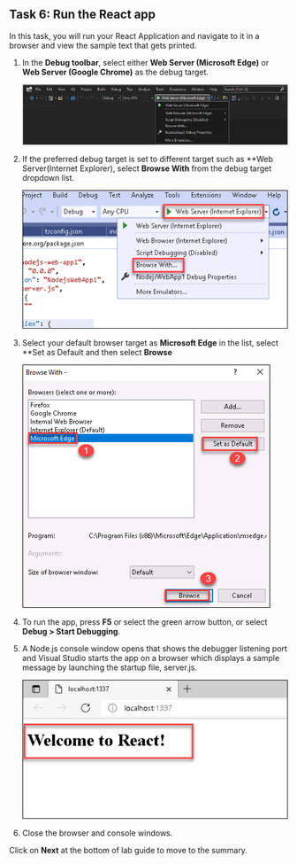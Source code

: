 ## Task 6: Run the React app

In this task, you will run your React Application and navigate to it in a browser and view the sample text that gets printed.

1. In the **Debug toolbar**, select either **Web Server (Microsoft Edge)** or **Web Server (Google Chrome)** as the debug target.
   
   ![](images/tutorial-nodejs-react-debug-target.png)

2. If the preferred debug target is set to different target such as **Web Server(Internet Explorer), select **Browse With** from the debug target dropdown list. 
   
   ![](images/ie-debug-target.png)
    
3. Select your default browser target as **Microsoft Edge** in the list, select **Set as Default and then select **Browse**
   
   ![](images/edge-debug-target.png)

4. To run the app, press **F5** or select the green arrow button, or select **Debug > Start Debugging**.

5. A Node.js console window opens that shows the debugger listening port and Visual Studio starts the app on a browser which displays a sample message by launching the startup file, server.js.
   
   ![](images/welcometoreact.png)
    
6. Close the browser and console windows.

Click on **Next** at the bottom of lab guide to move to the summary.
